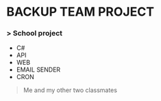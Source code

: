 # BACKUP TEAM PROJECT
### > School project
  * C#
  * API
  * WEB
  * EMAIL SENDER
  * CRON 
 >Me and my other two classmates
